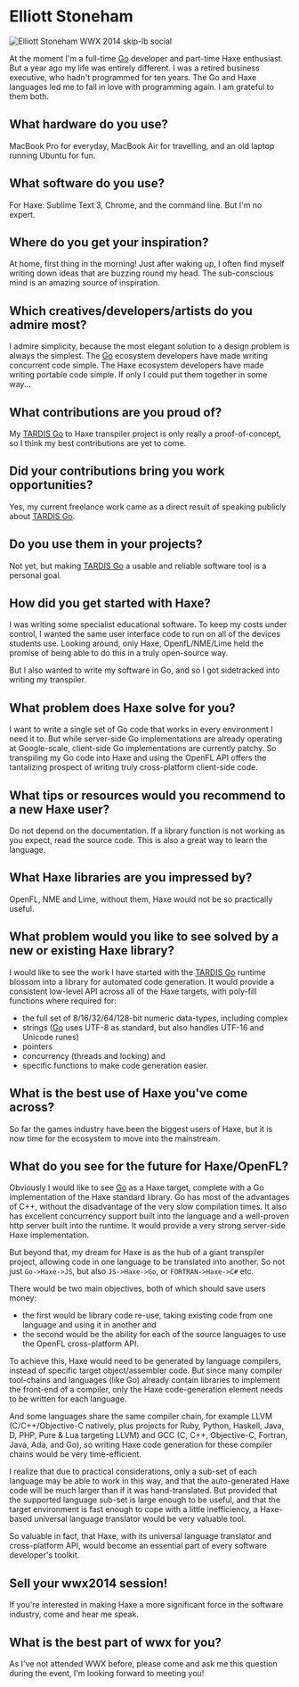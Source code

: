 [_template]: ../../interview.html
[_author]: https://twitter.com/elliottstoneham "@ElliottStoneham"

# Elliott Stoneham

![Elliott Stoneham WWX 2014 skip-lb social](/img/ElliottStoneham2014.jpg "Elliott Stoneham")

At the moment I'm a full-time [Go] developer and part-time Haxe enthusiast. But a year ago my life was entirely different. I was a retired business executive, who hadn't programmed for ten years. The Go and Haxe languages led me to fall in love with programming again. I am grateful to them both.

## What hardware do you use?

MacBook Pro for everyday, MacBook Air for travelling, and an old laptop running Ubuntu for fun.

## What software do you use?

For Haxe: Sublime Text 3, Chrome, and the command line. But I'm no expert. 

## Where do you get your inspiration?

At home, first thing in the morning! Just after waking up, I often find myself writing down ideas that are buzzing round my head. The sub-conscious mind is an amazing source of inspiration.

## Which creatives/developers/artists do you admire most?

I admire simplicity, because the most elegant solution to a design problem is always the simplest. The [Go] ecosystem developers have made writing concurrent code simple. The Haxe ecosystem developers have made writing portable code simple. If only I could put them together in some way...

## What contributions are you proud of?

My [TARDIS Go] to Haxe transpiler project is only really a proof-of-concept, so I think my best contributions are yet to come. 

## Did your contributions bring you work opportunities?

Yes, my current freelance work came as a direct result of speaking publicly about [TARDIS Go].

## Do you use them in your projects?

Not yet, but making [TARDIS Go] a usable and reliable software tool is a personal goal.

## How did you get started with Haxe?

I was writing some specialist educational software. To keep my costs under control, I wanted the same user interface code to run on all of the devices students use. Looking around, only Haxe, OpenfL/NME/Lime held the promise of being able to do this in a truly open-source way.

But I also wanted to write my software in Go, and so I got sidetracked into writing my transpiler.

## What problem does Haxe solve for you?

I want to write a single set of Go code that works in every environment I need it to. But while server-side Go implementations are already operating at Google-scale, client-side Go implementations are currently patchy. So transpiling my Go code into Haxe and using the OpenFL API offers the tantalizing prospect of writing truly cross-platform client-side code.

## What tips or resources would you recommend to a new Haxe user?

Do not depend on the documentation. If a library function is not working as you expect, read the source code. This is also a great way to learn the language.

## What Haxe libraries are you impressed by?

OpenFL, NME and Lime, without them, Haxe would not be so practically useful.

## What problem would you like to see solved by a new or existing Haxe library?

I would like to see the work I have started with the [TARDIS Go] runtime blossom into a library for automated code generation. It would provide a consistent low-level API across all of the Haxe targets, with poly-fill functions where required for:
- the full set of 8/16/32/64/128-bit numeric data-types, including complex
- strings ([Go] uses UTF-8 as standard, but also handles UTF-16 and Unicode runes)
- pointers
- concurrency (threads and locking) and
- specific functions to make code generation easier.

## What is the best use of Haxe you've come across?

So far the games industry have been the biggest users of Haxe, but it is now time for the ecosystem to move into the mainstream. 

## What do you see for the future for Haxe/OpenFL?

Obviously I would like to see [Go] as a Haxe target, complete with a Go implementation of the Haxe standard library. Go has most of the advantages of C++, without the disadvantage of the very slow compilation times. It also has excellent concurrency support built into the language and a well-proven http server built into the runtime. It would provide a very strong server-side Haxe implementation.

But beyond that, my dream for Haxe is as the hub of a giant transpiler project, allowing code in one language to be translated into another. So not just `Go->Haxe->JS`, but also `JS->Haxe->Go`, or `FORTRAN->Haxe->C#` etc. 

There would be two main objectives, both of which should save users money:
- the first would be library code re-use, taking existing code from one language and using it in another and 
- the second would be the ability for each of the source languages to use the OpenFL cross-platform API.

To achieve this, Haxe would need to be generated by language compilers, instead of specific target object/assembler code. But since many compiler tool-chains and languages (like Go) already contain libraries to implement the front-end of a compiler, only the Haxe code-generation element needs to be written for each language.

And some languages share the same compiler chain, for example LLVM (C/C++/Objective-C natively, plus projects for Ruby, Python, Haskell, Java, D, PHP, Pure & Lua targeting LLVM) and GCC (C, C++, Objective-C, Fortran, Java, Ada, and Go), so writing Haxe code generation for these compiler chains would be very time-efficient.

I realize that due to practical considerations, only a sub-set of each language may be able to work in this way, and that the auto-generated Haxe code will be much larger than if it was hand-translated. But provided that the supported language sub-set is large enough to be useful, and that the target environment is fast enough to cope with a little inefficiency, a Haxe-based universal language translator would be very valuable tool.

So valuable in fact, that Haxe, with its universal language translator and cross-platform API, would become an essential part of every software developer's toolkit.

## Sell your wwx2014 session!

If you're interested in making Haxe a more significant force in the software industry, come and hear me speak.

## What is the best part of wwx for you?

As I've not attended WWX before, please come and ask me this question during the event, I'm looking forward to meeting you!

[Go]: http://golang.org "#golang"
[TARDIS Go]: http://tardisgo.github.io "@tardisgo"
